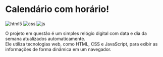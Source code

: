 # Calendário com horário! 
<div style="display: inline_block">
  <img align="center" alt="html5" src="https://img.shields.io/badge/HTML5-E34F26?style=for-the-badge&logo=html5&logoColor=white" />
  <img align="center" alt="css" src="https://img.shields.io/badge/CSS3-1572B6?style=for-the-badge&logo=css3&logoColor=white" />
  <img align="center" alt="js" src="https://img.shields.io/badge/JavaScript-F7DF1E?style=for-the-badge&logo=javascript&logoColor=black" />
</br>



  <p>O projeto em questão é um simples relógio digital com data e dia da semana atualizados automaticamente.<br>Ele utiliza tecnologias web, como HTML, CSS e JavaScript, para exibir as informações de forma dinâmica em um navegador.</p>
